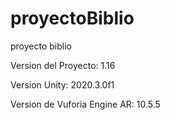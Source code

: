 # proyectoBiblio
 proyecto biblio
 
 Version del Proyecto: 1.16
 
 Version Unity: 2020.3.0f1
 
 Version de Vuforia Engine AR: 10.5.5
 
